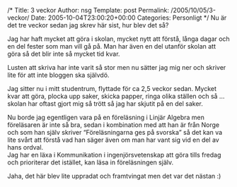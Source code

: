 /*
 Title: 3 veckor
 Author: nsg
 Template: post
 Permalink: /2005/10/05/3-veckor/
 Date: 2005-10-04T23:00:20+00:00
 Categories: Personligt
*/
Nu är det tre veckor sedan jag skrev här sist, hur blev det så?

Jag har haft mycket att göra i skolan, mycket nytt att förstå, långa dagar och en del fester som man vill gå på. Man har även en del utanför skolan att göra så det blir inte så mycket tid kvar.

Lusten att skriva har inte varit så stor men nu sätter jag mig ner och skriver lite för att inte bloggen ska självdö.

Jag sitter nu i mitt studentrum, flyttade för ca 2,5 veckor sedan. Mycket kvar att göra, plocka upp saker, skicka papper, ringa olika ställen och så &#8230; skolan har oftast gjort mig så trött så jag har skjutit på en del saker.

Nu borde jag egentligen vara på en föreläsning i Linjär Algebra men föreläsaren är inte så bra, sedan i kombination med att han är från Norge och som han själv skriver &#8220;Föreläsningarna ges på svorska&#8221; så det kan va lite svårt att förstå vad han säger även om man har vant sig vid en del av hans ordval.  
Jag har en läxa i Kommunikation i ingenjörsvetenskap att göra tills fredag och prioriterar det istället, kan läsa in föreläsningen själv.

Jaha, det här blev lite uppradat och framtvingat men det var det nästan :) 

<small></small>